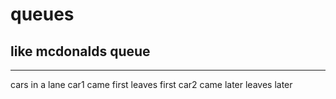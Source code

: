 # queues

## like mcdonalds queue 
___

cars in a lane car1 came first leaves first car2 came later leaves later
